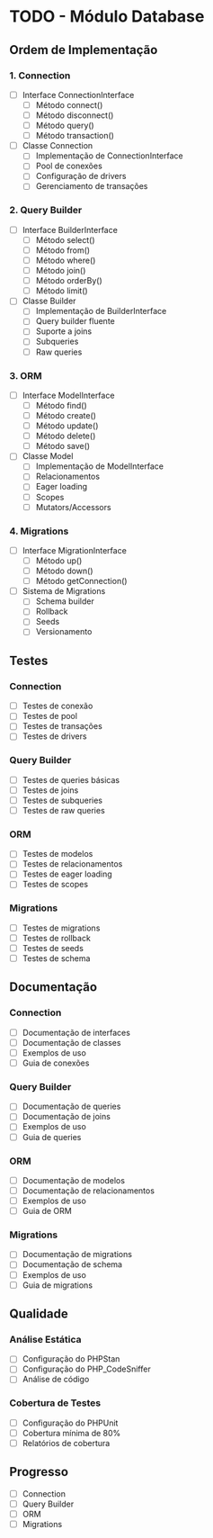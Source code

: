 # TODO - Módulo Database

## Ordem de Implementação

### 1. Connection
- [ ] Interface ConnectionInterface
  - [ ] Método connect()
  - [ ] Método disconnect()
  - [ ] Método query()
  - [ ] Método transaction()

- [ ] Classe Connection
  - [ ] Implementação de ConnectionInterface
  - [ ] Pool de conexões
  - [ ] Configuração de drivers
  - [ ] Gerenciamento de transações

### 2. Query Builder
- [ ] Interface BuilderInterface
  - [ ] Método select()
  - [ ] Método from()
  - [ ] Método where()
  - [ ] Método join()
  - [ ] Método orderBy()
  - [ ] Método limit()

- [ ] Classe Builder
  - [ ] Implementação de BuilderInterface
  - [ ] Query builder fluente
  - [ ] Suporte a joins
  - [ ] Subqueries
  - [ ] Raw queries

### 3. ORM
- [ ] Interface ModelInterface
  - [ ] Método find()
  - [ ] Método create()
  - [ ] Método update()
  - [ ] Método delete()
  - [ ] Método save()

- [ ] Classe Model
  - [ ] Implementação de ModelInterface
  - [ ] Relacionamentos
  - [ ] Eager loading
  - [ ] Scopes
  - [ ] Mutators/Accessors

### 4. Migrations
- [ ] Interface MigrationInterface
  - [ ] Método up()
  - [ ] Método down()
  - [ ] Método getConnection()

- [ ] Sistema de Migrations
  - [ ] Schema builder
  - [ ] Rollback
  - [ ] Seeds
  - [ ] Versionamento

## Testes

### Connection
- [ ] Testes de conexão
- [ ] Testes de pool
- [ ] Testes de transações
- [ ] Testes de drivers

### Query Builder
- [ ] Testes de queries básicas
- [ ] Testes de joins
- [ ] Testes de subqueries
- [ ] Testes de raw queries

### ORM
- [ ] Testes de modelos
- [ ] Testes de relacionamentos
- [ ] Testes de eager loading
- [ ] Testes de scopes

### Migrations
- [ ] Testes de migrations
- [ ] Testes de rollback
- [ ] Testes de seeds
- [ ] Testes de schema

## Documentação

### Connection
- [ ] Documentação de interfaces
- [ ] Documentação de classes
- [ ] Exemplos de uso
- [ ] Guia de conexões

### Query Builder
- [ ] Documentação de queries
- [ ] Documentação de joins
- [ ] Exemplos de uso
- [ ] Guia de queries

### ORM
- [ ] Documentação de modelos
- [ ] Documentação de relacionamentos
- [ ] Exemplos de uso
- [ ] Guia de ORM

### Migrations
- [ ] Documentação de migrations
- [ ] Documentação de schema
- [ ] Exemplos de uso
- [ ] Guia de migrations

## Qualidade

### Análise Estática
- [ ] Configuração do PHPStan
- [ ] Configuração do PHP_CodeSniffer
- [ ] Análise de código

### Cobertura de Testes
- [ ] Configuração do PHPUnit
- [ ] Cobertura mínima de 80%
- [ ] Relatórios de cobertura

## Progresso

- [ ] Connection
- [ ] Query Builder
- [ ] ORM
- [ ] Migrations 
